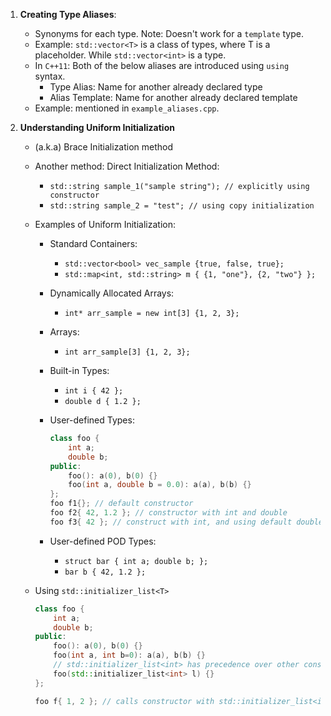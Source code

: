 1. **Creating Type Aliases**:
    - Synonyms for each type. Note: Doesn't work for a `template` type.
    - Example: `std::vector<T>` is a class of types, where T is a placeholder. While 
    `std::vector<int>` is a type.
    - In `C++11`: Both of the below aliases are introduced using `using` syntax.
        - Type Alias: Name for another already declared type
        - Alias Template: Name for another already declared template
    - Example: mentioned in `example_aliases.cpp`.

2. **Understanding Uniform Initialization**
    - (a.k.a) Brace Initialization method
    - Another method: Direct Initialization Method:
        - `std::string sample_1("sample string"); // explicitly using constructor`
        - `std::string sample_2 = "test"; // using copy initialization`
    - Examples of Uniform Initialization:
        - Standard Containers: 
            - `std::vector<bool> vec_sample {true, false, true};`
            - `std::map<int, std::string> m { {1, "one"}, {2, "two"} };`
        - Dynamically Allocated Arrays:
            - `int* arr_sample = new int[3] {1, 2, 3};`
        - Arrays:
            - `int arr_sample[3] {1, 2, 3};`
        - Built-in Types:
            - `int i { 42 };`
            - `double d { 1.2 };`
        - User-defined Types:
        
            ```cpp
            class foo {
                int a;
                double b;
            public:
                foo(): a(0), b(0) {}
                foo(int a, double b = 0.0): a(a), b(b) {}
            };
            foo f1{}; // default constructor
            foo f2{ 42, 1.2 }; // constructor with int and double
            foo f3{ 42 }; // construct with int, and using default double
            ```
        - User-defined POD Types:
            - `struct bar { int a; double b; };`
            - `bar b { 42, 1.2 };`
    - Using `std::initializer_list<T>`
     
        ```cpp
        class foo {
            int a;
            double b;
        public:
            foo(): a(0), b(0) {}
            foo(int a, int b=0): a(a), b(b) {}
            // std::initializer_list<int> has precedence over other constructors
            foo(std::initializer_list<int> l) {}
        };
        
        foo f{ 1, 2 }; // calls constructor with std::initializer_list<int>
        ```
